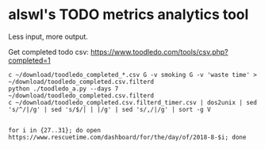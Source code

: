 # alswl's TODO metrics analytics tool

Less input, more output.

Get completed todo csv:
https://www.toodledo.com/tools/csv.php?completed=1

```
c ~/download/toodledo_completed_*.csv G -v smoking G -v 'waste time' > ~/download/toodledo_completed.csv.filterd
python ./toodledo_a.py --days 7 ~/download/toodledo_completed.csv.filterd
c ~/download/toodledo_completed.csv.filterd_timer.csv | dos2unix | sed 's/^/|/g' | sed 's/$/| | |/g' | sed 's/,/|/g' | sort -g V


for i in {27..31}; do open https://www.rescuetime.com/dashboard/for/the/day/of/2018-8-$i; done
```
